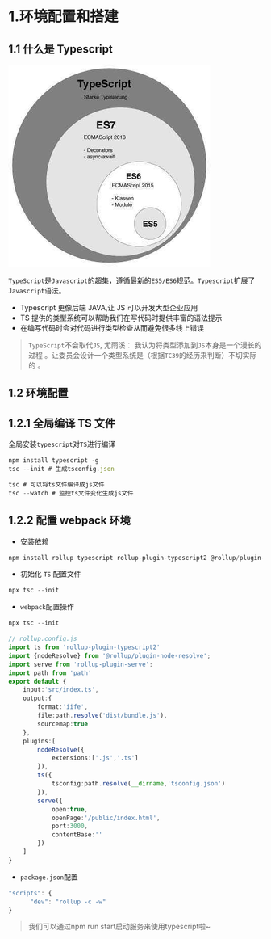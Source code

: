 # 1.环境配置和搭建

## 1.1 什么是 Typescript

![效果图](../.vuepress/public/typescript/1.jpg "效果图")

`TypeScript`是`Javascript`的超集，遵循最新的`ES5/ES6`规范。`Typescript`扩展了`Javascript`语法。

- Typescript 更像后端 JAVA,让 JS 可以开发大型企业应用
- TS 提供的类型系统可以帮助我们在写代码时提供丰富的语法提示
- 在编写代码时会对代码进行类型检查从而避免很多线上错误

> `TypeScript`不会取代`JS`, 尤雨溪： 我认为将类型添加到`JS`本身是一个漫长的过程 。让委员会设计一个类型系统是（根据`TC39`的经历来判断）不切实际的 。

## 1.2 环境配置

## 1.2.1 全局编译 TS 文件

全局安装`typescript`对`TS`进行编译

```ts
npm install typescript -g
tsc --init # 生成tsconfig.json
```

```ts
tsc # 可以将ts文件编译成js文件
tsc --watch # 监控ts文件变化生成js文件
```

## 1.2.2 配置 webpack 环境

- 安装依赖

```ts
npm install rollup typescript rollup-plugin-typescript2 @rollup/plugin-node-resolve rollup-plugin-serve -D
```

- 初始化 `TS` 配置文件

```ts
npx tsc --init
```

- `webpack`配置操作

```ts
npx tsc --init
```

```ts
// rollup.config.js
import ts from 'rollup-plugin-typescript2'
import {nodeResolve} from '@rollup/plugin-node-resolve';
import serve from 'rollup-plugin-serve';
import path from 'path'
export default {
    input:'src/index.ts',
    output:{
        format:'iife',
        file:path.resolve('dist/bundle.js'), 
        sourcemap:true
    },
    plugins:[
        nodeResolve({
            extensions:['.js','.ts']
        }),
        ts({
            tsconfig:path.resolve(__dirname,'tsconfig.json')
        }),
        serve({
            open:true,
            openPage:'/public/index.html',
            port:3000,
            contentBase:''
        })
    ]
}
```

- `package.json`配置

```ts
"scripts": {
      "dev": "rollup -c -w"
}
```

> 我们可以通过npm run start启动服务来使用typescript啦~









